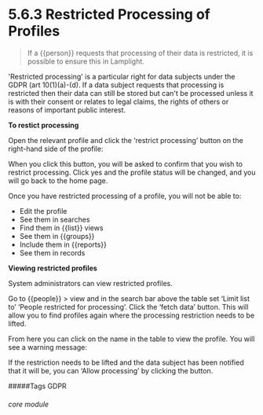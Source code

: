 #  5.6.3 Restricted Processing of Profiles

> If a {{person}} requests that processing of their data is restricted, it is possible to ensure this in Lamplight.

'Restricted processing' is a particular right for data subjects under the GDPR (art 10(1)(a)-(d). If a data subject requests that processing is restricted then their data can still be stored but can't be processed unless it is with their consent or relates to legal claims, the rights of others or reasons of important public interest. 

**To restict processing**

Open the relevant profile and click the ‘restrict processing’ button on the right-hand side of the
profile:

When you click this button, you will be asked to confirm that you wish to
restrict processing. Click yes and the profile status will be changed, and you will
go back to the home page.

Once you have restricted processing of a profile, you will not be able to:
- Edit the profile
- See them in searches
- Find them in {{list}} views
- See them in {{groups}}
- Include them in {{reports}}
- See them in records

**Viewing restricted profiles**

System administrators can view restricted profiles. 

Go to {{people}} > view and in the search bar above the table set ‘Limit list to’ ‘People restricted for processing’. Click the ‘fetch
data’ button. This will allow you to find profiles again where the processing restriction needs to be lifted.

From here you can click on the name in the table to view the profile. You will see a warning message:




If the restriction needs to be lifted and the data subject has been notified that it will be, you can ‘Allow processing’ by clicking the button.


#####Tags
GDPR

###### core module
